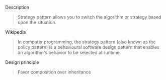 Description
>Strategy pattern allows you to switch the algorithm or strategy based upon the situation.

Wikipedia
>In computer programming, the strategy pattern (also known as the policy pattern) is a behavioural software design pattern that enables an algorithm's behavior to be selected at runtime.

Design principle
>Favor composition over inheritance
